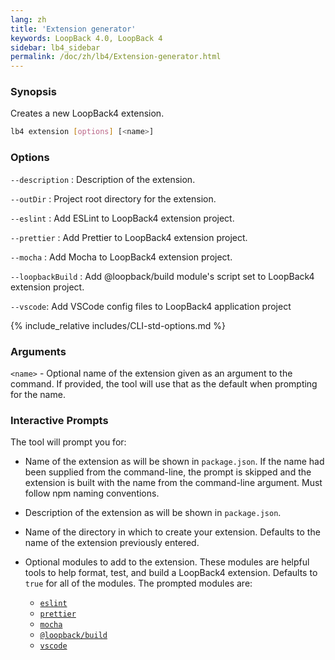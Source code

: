 ```yaml
---
lang: zh
title: 'Extension generator'
keywords: LoopBack 4.0, LoopBack 4
sidebar: lb4_sidebar
permalink: /doc/zh/lb4/Extension-generator.html
---
```


### Synopsis

Creates a new LoopBack4 extension.

```sh
lb4 extension [options] [<name>]
```

### Options

`--description` : Description of the extension.

`--outDir` : Project root directory for the extension.

`--eslint` : Add ESLint to LoopBack4 extension project.

`--prettier` : Add Prettier to LoopBack4 extension project.

`--mocha` : Add Mocha to LoopBack4 extension project.

`--loopbackBuild` : Add @loopback/build module's script set to LoopBack4
extension project.

`--vscode`: Add VSCode config files to LoopBack4 application project

{% include_relative includes/CLI-std-options.md %}

### Arguments

`<name>` - Optional name of the extension given as an argument to the command.
If provided, the tool will use that as the default when prompting for the name.

### Interactive Prompts

The tool will prompt you for:

- Name of the extension as will be shown in `package.json`. If the name had been
  supplied from the command-line, the prompt is skipped and the extension is
  built with the name from the command-line argument. Must follow npm naming
  conventions.

- Description of the extension as will be shown in `package.json`.

- Name of the directory in which to create your extension. Defaults to the name
  of the extension previously entered.

- Optional modules to add to the extension. These modules are helpful tools to
  help format, test, and build a LoopBack4 extension. Defaults to `true` for all
  of the modules. The prompted modules are:

  - [`eslint`](https://www.npmjs.com/package/eslint)
  - [`prettier`](https://www.npmjs.com/package/prettier)
  - [`mocha`](https://www.npmjs.com/package/mocha)
  - [`@loopback/build`](https://www.npmjs.com/package/@loopback/build)
  - [`vscode`](https://code.visualstudio.com/)
